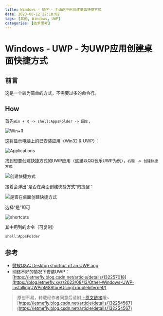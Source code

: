 ```yaml
---
title: Windows - UWP - 为UWP应用创建桌面快捷方式
date: 2023-08-12 22:18:02
tags: [其他, Windows, UWP]
categories: [技术思考]
---
```


# Windows - UWP - 为UWP应用创建桌面快捷方式

## 前言

这是一个较为简单的方式，不需要过多的命令行。

## How

首先```Win + R -> shell:AppsFolder -> 回车```，

![Win+R](https://cors.tisfy.eu.org/https://img-blog.csdnimg.cn/20563c6194104c218b5281629262f86d.jpeg)

这将显示电脑上的已安装应用（Win32 & UWP）：

![Applications](https://cors.tisfy.eu.org/https://img-blog.csdnimg.cn/92a23d855c64466eb4923d697f0ac5e1.jpeg)

找到想要创建快捷方式的UWP应用（这里以QQ音乐UWP为例），```右键 -> 创建快捷方式```

![创建快捷方式](https://cors.tisfy.eu.org/https://img-blog.csdnimg.cn/37a1acd4d6be49399c79fcfea03b1688.jpeg)

接着会弹出“是否在桌面创建快捷方式”的提醒：

![是否在桌面创建快捷方式](https://cors.tisfy.eu.org/https://img-blog.csdnimg.cn/2b2ae5e9fea84783b7d4be084d413a43.png)

选择“是”即可

![shortcuts](https://cors.tisfy.eu.org/https://img-blog.csdnimg.cn/559fc56596c0439685938ed4b9f8e117.png)

其中用到的命令（可复制）

```bash
shell:AppsFolder
```

## 参考

+ [微软Q&A: Desktop shortcut of an UWP app](https://learn.microsoft.com/en-us/answers/questions/69921/desktop-shortcut-of-an-uwp-app)
+ 网络不好的情况下安装UWP：[https://letmefly.blog.csdn.net/article/details/132257018](https://blog.letmefly.xyz/2023/08/13/Other-Windows-UWP-InstallingUWPinMSStoreUsingTroubleInternet/)

> 原创不易，转载经作者同意后请附上[原文链接](https://blog.letmefly.xyz/2023/08/12/Other-Windows-UWP-createShortcutOnDesktop/)哦~
> [https://letmefly.blog.csdn.net/article/details/132254567](https://letmefly.blog.csdn.net/article/details/132254567)

